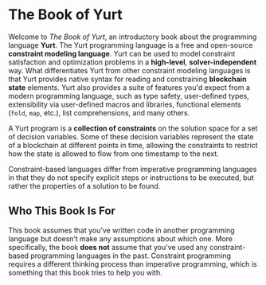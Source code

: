 # The Book of Yurt

Welcome to _The Book of Yurt_, an introductory book about the programming language **Yurt**. The Yurt programming language is a free and open-source **constraint modeling language**. Yurt can be used to model constraint satisfaction and optimization problems in a **high-level**, **solver-independent** way. What differentiates Yurt from other constraint modeling languages is that Yurt provides native syntax for reading and constraining **blockchain state** elements. Yurt also provides a suite of features you'd expect from a modern programming language, such as type safety, user-defined types, extensibility via user-defined macros and libraries, functional elements (`fold`, `map`, etc.), list comprehensions, and many others.

A Yurt program is a **collection of constraints** on the solution space for a set of decision variables. Some of these decision variables represent the state of a blockchain at different points in time, allowing the constraints to restrict how the state is allowed to flow from one timestamp to the next.

Constraint-based languages differ from imperative programming languages in that they do not specify explicit steps or instructions to be executed, but rather the properties of a solution to be found.

## Who This Book Is For

This book assumes that you’ve written code in another programming language but doesn’t make any assumptions about which one. More specifically, the book **does not** assume that you've used any constraint-based programming languages in the past. Constraint programming requires a different thinking process than imperative programming, which is something that this book tries to help you with.
